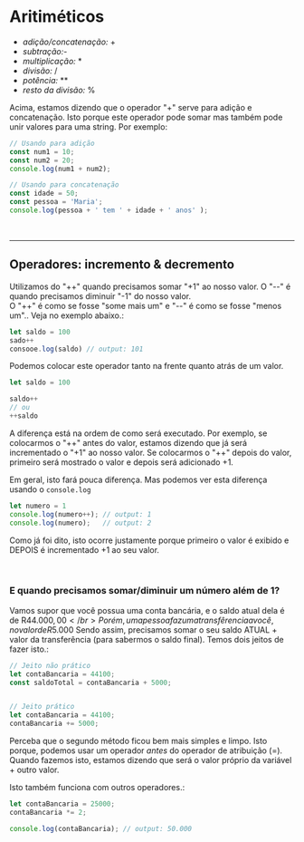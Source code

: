# Aritiméticos
* _adição/concatenação:_ +
* _subtração:_-   
* _multiplicação:_ *
* _divisão:_ /
* _potência:_ **
* _resto da divisão:_ %

Acima, estamos dizendo que o operador "+" serve para adição e concatenação.
Isto porque este operador pode somar mas também pode unir valores para uma string. Por exemplo:
```js
// Usando para adição
const num1 = 10;
const num2 = 20;
console.log(num1 + num2);

// Usando para concatenação
const idade = 50;
const pessoa = 'Maria';
console.log(pessoa + ' tem ' + idade + ' anos' );
```

</br>

________________________________________________________________________


## Operadores: incremento & decremento
Utilizamos do "++" quando precisamos somar "+1" ao nosso valor. O "--" é quando precisamos diminuir "-1" do nosso valor. </br>
O "++" é como se fosse "some mais um" e "--" é como se fosse "menos um".. Veja no exemplo abaixo.:
```js
let saldo = 100 
sado++ 
consooe.log(saldo) // output: 101 
```

Podemos colocar este operador tanto na frente quanto atrás de um valor.
```js
let saldo = 100

saldo++ 
// ou
++saldo
```

A diferença está na ordem de como será executado.
Por exemplo, se colocarmos o "++" antes do valor, estamos dizendo que já será incrementado o "+1" ao nosso valor. Se colocarmos o "++" depois do valor, primeiro será mostrado o valor e depois será adicionado +1.

Em geral, isto fará pouca diferença. Mas podemos ver esta diferença usando o `console.log`
```js
let numero = 1
console.log(numero++); // output: 1
console.log(numero);   // output: 2
```
Como já foi dito, isto ocorre justamente porque primeiro o valor é exibido e DEPOIS é incrementado +1 ao seu valor.

</br>

### E quando precisamos somar/diminuir um número além de 1?
Vamos supor que você possua uma conta bancária, e o saldo atual dela é de R$44.000,00  </br>
Porém, uma pessoa faz uma transfêrencia a você, no valor de R$5.000
Sendo assim, precisamos somar o seu saldo ATUAL + valor da transferência (para sabermos o saldo final). Temos dois jeitos de fazer isto.:

```js
// Jeito não prático
let contaBancaria = 44100;
const saldoTotal = contaBancaria + 5000;


// Jeito prático
let contaBancaria = 44100; 
contaBancaria += 5000;
```
Perceba que o segundo método ficou bem mais simples e limpo. Isto porque, podemos usar um operador _antes_ do operador de atribuição (=). Quando fazemos isto, estamos dizendo que será o valor próprio da variável + outro valor. </br>

Isto também funciona com outros operadores.:
```js
let contaBancaria = 25000; 
contaBancaria *= 2;

console.log(contaBancaria); // output: 50.000
```
